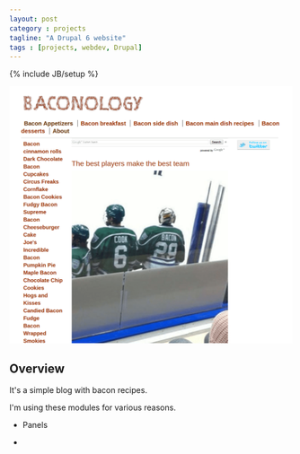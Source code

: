 ```yaml
---
layout: post
category : projects
tagline: "A Drupal 6 website"
tags : [projects, webdev, Drupal]
---
```

{% include JB/setup %}

![edgclusif](/assets/img/baconology/screenshot.png)

## Overview

It's a simple blog with bacon recipes. 

I'm using these modules for various reasons.

* Panels

*